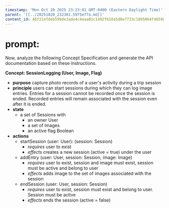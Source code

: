 ```yaml
---
timestamp: 'Mon Oct 20 2025 23:23:01 GMT-0400 (Eastern Daylight Time)'
parent: '[[../20251020_232301.5975e77a.md]]'
content_id: 46f21efdeb599de3ade4c4eaa02c1492f610a5d0e7733c1895064f4659893dab
---
```


# prompt:

Now, analyze the following Concept Specification and generate the API documentation based on these instructions.

**Concept: SessionLogging (User, Image, Flag)**

* **purpose** capture photo records of a user's activity during a trip session
* **principle** users can start sessions during which they can log image entries. Entries for a session cannot be recorded once the session is ended. Recorded entries will remain associated with the session even after it is ended.
* **state**
  * a set of Sessions with
    * an owner User
    * a set of Images
    * an active flag Boolean
* **actions**
  * startSession (user: User): (session: Session)
    * *requires* user to exist
    * *effects* creates a new session (active = true) under the user
  * addEntry (user: User, session: Session, image: Image)
    * *requires* user to exist, session and image must exist, session must be active and belong to user
    * *effects* adds image to the set of images associated with the session
  * endSession (user: User, session: Session)
    * *requires* user to exist, session must exist and belong to user. Session must be active
    * *effects* ends the session (active = false)
